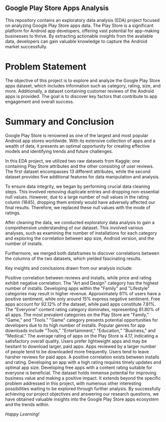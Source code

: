 ## Google Play Store Apps Analysis

This repository contains an exploratory data analysis (EDA) project focused on analyzing Google Play Store apps data. The Play Store is a significant platform for Android app developers, offering vast potential for app-making businesses to thrive. By extracting actionable insights from the available data, developers can gain valuable knowledge to capture the Android market successfully.

# Problem Statement

The objective of this project is to explore and analyze the Google Play Store apps dataset, which includes information such as category, rating, size, and more. Additionally, a dataset containing customer reviews of the Android apps is provided. The goal is to discover key factors that contribute to app engagement and overall success.

# Summary and Conclusion

Google Play Store is renowned as one of the largest and most popular Android app stores worldwide. With its extensive collection of apps and a wealth of data, it presents an optimal opportunity for creating effective models and identifying trends and future challenges.

In this EDA project, we utilized two raw datasets from Kaggle: one containing Play Store attributes and the other consisting of user reviews. The first dataset encompasses 13 different attributes, while the second dataset provides five additional features for data manipulation and analysis.

To ensure data integrity, we began by performing crucial data cleaning steps. This involved removing duplicate entries and dropping non-essential null values. However, due to a large number of null values in the rating column (1645), dropping them entirely would have adversely affected our final results. Therefore, we replaced these null values with the mode of ratings.

After cleaning the data, we conducted exploratory data analysis to gain a comprehensive understanding of our dataset. This involved various analyses, such as examining the number of installations for each category and exploring the correlation between app size, Android version, and the number of installs.

Furthermore, we merged both dataframes to discover correlations between the columns of the two datasets, which yielded fascinating results.

Key insights and conclusions drawn from our analysis include:

Positive correlation between reviews and installs, while price and rating exhibit negative correlation.
The "Art and Design" category has the highest number of installs.
Developing apps within the "Family" and "Lifestyle" categories may result in higher revenue.
Approximately 61% of users have a positive sentiment, while only around 15% express negative sentiment.
Free apps account for 92.12% of the dataset, while paid apps constitute 7.81%.
The "Everyone" content rating category dominates, representing 81.80% of all apps.
The most prevalent categories on the Play Store are "Family," "Game," and "Tools."
"Game" category presents potential opportunities for developers due to its high number of installs.
Popular genres for app downloads include "Tools," "Entertainment," "Education," "Business," and "Medical."
The average rating of apps on the Play Store is 4.17, indicating a satisfactory overall quality.
Users prefer lightweight apps and may be hesitant to download larger, paid apps.
Apps reviewed by a larger number of people tend to be downloaded more frequently.
Users tend to leave harsher reviews for paid apps.
A positive correlation exists between installs and rating.
Developing an app with a high rating requires timely updates and optimal app size.
Developing free apps with a content rating suitable for everyone is beneficial.
The dataset holds immense potential for improving business value and making a positive impact. It extends beyond the specific problem addressed in this project, with numerous other interesting possibilities waiting to be explored through further analysis.
By successfully achieving our project objectives and answering our research questions, we have obtained valuable insights into the Google Play Store apps ecosystem and the trends within.

*Happy Learning!*
